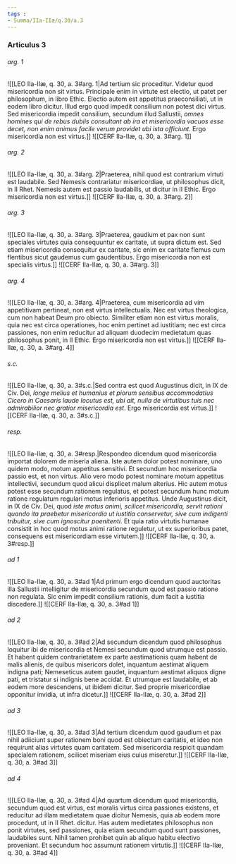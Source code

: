 ```yaml
---
tags : 
- Summa/IIa-IIæ/q.30/a.3
---
```


### Articulus 3

###### arg. 1
![[LEO IIa-IIæ, q. 30, a. 3#arg. 1|Ad tertium sic proceditur. Videtur quod misericordia non sit virtus. Principale enim in virtute est electio, ut patet per philosophum, in libro Ethic. Electio autem est appetitus praeconsiliati, ut in eodem libro dicitur. Illud ergo quod impedit consilium non potest dici virtus. Sed misericordia impedit consilium, secundum illud Sallustii, *omnes homines qui de rebus dubiis consultant ab ira et misericordia vacuos esse decet, non enim animus facile verum providet ubi ista officiunt*. Ergo misericordia non est virtus.]]
![[CERF IIa-IIæ, q. 30, a. 3#arg. 1]]

###### arg. 2
![[LEO IIa-IIæ, q. 30, a. 3#arg. 2|Praeterea, nihil quod est contrarium virtuti est laudabile. Sed Nemesis contrariatur misericordiae, ut philosophus dicit, in II Rhet. Nemesis autem est passio laudabilis, ut dicitur in II Ethic. Ergo misericordia non est virtus.]]
![[CERF IIa-IIæ, q. 30, a. 3#arg. 2]]

###### arg. 3
![[LEO IIa-IIæ, q. 30, a. 3#arg. 3|Praeterea, gaudium et pax non sunt speciales virtutes quia consequuntur ex caritate, ut supra dictum est. Sed etiam misericordia consequitur ex caritate, sic enim ex caritate flemus cum flentibus sicut gaudemus cum gaudentibus. Ergo misericordia non est specialis virtus.]]
![[CERF IIa-IIæ, q. 30, a. 3#arg. 3]]

###### arg. 4
![[LEO IIa-IIæ, q. 30, a. 3#arg. 4|Praeterea, cum misericordia ad vim appetitivam pertineat, non est virtus intellectualis. Nec est virtus theologica, cum non habeat Deum pro obiecto. Similiter etiam non est virtus moralis, quia nec est circa operationes, hoc enim pertinet ad iustitiam; nec est circa passiones, non enim reducitur ad aliquam duodecim medietatum quas philosophus ponit, in II Ethic. Ergo misericordia non est virtus.]]
![[CERF IIa-IIæ, q. 30, a. 3#arg. 4]]

###### s.c.
![[LEO IIa-IIæ, q. 30, a. 3#s.c.|Sed contra est quod Augustinus dicit, in IX de Civ. Dei, *longe melius et humanius et piorum sensibus accommodatius Cicero in Caesaris laude locutus est, ubi ait, nulla de virtutibus tuis nec admirabilior nec gratior misericordia est*. Ergo misericordia est virtus.]]
![[CERF IIa-IIæ, q. 30, a. 3#s.c.]]

###### resp.
![[LEO IIa-IIæ, q. 30, a. 3#resp.|Respondeo dicendum quod misericordia importat dolorem de miseria aliena. Iste autem dolor potest nominare, uno quidem modo, motum appetitus sensitivi. Et secundum hoc misericordia passio est, et non virtus. Alio vero modo potest nominare motum appetitus intellectivi, secundum quod alicui displicet malum alterius. Hic autem motus potest esse secundum rationem regulatus, et potest secundum hunc motum ratione regulatum regulari motus inferioris appetitus. Unde Augustinus dicit, in IX de Civ. Dei, quod *iste motus animi, scilicet misericordia, servit rationi quando ita praebetur misericordia ut iustitia conservetur, sive cum indigenti tribuitur, sive cum ignoscitur poenitenti*. Et quia ratio virtutis humanae consistit in hoc quod motus animi ratione reguletur, ut ex superioribus patet, consequens est misericordiam esse virtutem.]]
![[CERF IIa-IIæ, q. 30, a. 3#resp.]]

###### ad 1
![[LEO IIa-IIæ, q. 30, a. 3#ad 1|Ad primum ergo dicendum quod auctoritas illa Sallustii intelligitur de misericordia secundum quod est passio ratione non regulata. Sic enim impedit consilium rationis, dum facit a iustitia discedere.]]
![[CERF IIa-IIæ, q. 30, a. 3#ad 1]]

###### ad 2
![[LEO IIa-IIæ, q. 30, a. 3#ad 2|Ad secundum dicendum quod philosophus loquitur ibi de misericordia et Nemesi secundum quod utrumque est passio. Et habent quidem contrarietatem ex parte aestimationis quam habent de malis alienis, de quibus misericors dolet, inquantum aestimat aliquem indigna pati; Nemeseticus autem gaudet, inquantum aestimat aliquos digne pati, et tristatur si indignis bene accidat. Et utrumque est laudabile, et ab eodem more descendens, ut ibidem dicitur. Sed proprie misericordiae opponitur invidia, ut infra dicetur.]]
![[CERF IIa-IIæ, q. 30, a. 3#ad 2]]

###### ad 3
![[LEO IIa-IIæ, q. 30, a. 3#ad 3|Ad tertium dicendum quod gaudium et pax nihil adiiciunt super rationem boni quod est obiectum caritatis, et ideo non requirunt alias virtutes quam caritatem. Sed misericordia respicit quandam specialem rationem, scilicet miseriam eius cuius miseretur.]]
![[CERF IIa-IIæ, q. 30, a. 3#ad 3]]

###### ad 4
![[LEO IIa-IIæ, q. 30, a. 3#ad 4|Ad quartum dicendum quod misericordia, secundum quod est virtus, est moralis virtus circa passiones existens, et reducitur ad illam medietatem quae dicitur Nemesis, quia ab eodem more procedunt, ut in II Rhet. dicitur. Has autem medietates philosophus non ponit virtutes, sed passiones, quia etiam secundum quod sunt passiones, laudabiles sunt. Nihil tamen prohibet quin ab aliquo habitu electivo proveniant. Et secundum hoc assumunt rationem virtutis.]]
![[CERF IIa-IIæ, q. 30, a. 3#ad 4]]

